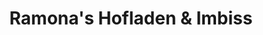 ---
title: "Ramona's Hofladen & Imbiss"
url: /rankwitz/ramonas-hofladen-und-imbiss/
shop: Hofladen
---